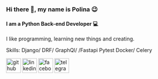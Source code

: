 ### Hi there 👋, my name is Polina :wink:
#### I am a Python Back-end Developer :computer:
I like programming, learning new things and creating.

Skills: Django/ DRF/ GraphQl/ /Fastapi 
        Pytest
        Docker/ Celery

[<img src='https://cdn.jsdelivr.net/npm/simple-icons@3.0.1/icons/github.svg' alt='github' height='40'>](https://github.com/polina-koval)  [<img src='https://cdn.jsdelivr.net/npm/simple-icons@3.0.1/icons/linkedin.svg' alt='linkedin' height='40'>](https://www.linkedin.com/in/polina-koval-803724197/)  [<img src='https://cdn.jsdelivr.net/npm/simple-icons@3.0.1/icons/facebook.svg' alt='facebook' height='40'>](https://www.facebook.com/polinakovalqb)  [<img src='https://cdn.jsdelivr.net/npm/simple-icons@3.0.1/icons/telegram.svg' alt='telegram' height='40'>](https://t.me/koval_polina)  

